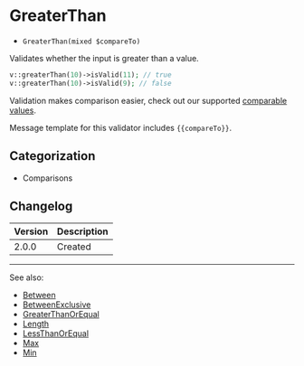 # GreaterThan

- `GreaterThan(mixed $compareTo)`

Validates whether the input is greater than a value.

```php
v::greaterThan(10)->isValid(11); // true
v::greaterThan(10)->isValid(9); // false
```

Validation makes comparison easier, check out our supported
[comparable values](../08-comparable-values.md).

Message template for this validator includes `{{compareTo}}`.

## Categorization

- Comparisons

## Changelog

Version | Description
--------|-------------
  2.0.0 | Created

***
See also:

- [Between](Between.md)
- [BetweenExclusive](BetweenExclusive.md)
- [GreaterThanOrEqual](GreaterThanOrEqual.md)
- [Length](Length.md)
- [LessThanOrEqual](LessThanOrEqual.md)
- [Max](Max.md)
- [Min](Min.md)
